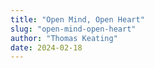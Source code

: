 ```yaml
---
title: "Open Mind, Open Heart"
slug: "open-mind-open-heart"
author: "Thomas Keating"
date: 2024-02-18
---
```

